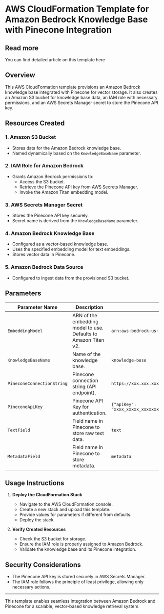 # AWS CloudFormation Template for Amazon Bedrock Knowledge Base with Pinecone Integration

## Read more
You can find detailed article on this template here

## Overview
This AWS CloudFormation template provisions an Amazon Bedrock knowledge base integrated with Pinecone for vector storage. It also creates an Amazon S3 bucket for knowledge base data, an IAM role with necessary permissions, and an AWS Secrets Manager secret to store the Pinecone API key.

## Resources Created
### 1. **Amazon S3 Bucket**
   - Stores data for the Amazon Bedrock knowledge base.
   - Named dynamically based on the `KnowledgeBaseName` parameter.

### 2. **IAM Role for Amazon Bedrock**
   - Grants Amazon Bedrock permissions to:
     - Access the S3 bucket.
     - Retrieve the Pinecone API key from AWS Secrets Manager.
     - Invoke the Amazon Titan embedding model.

### 3. **AWS Secrets Manager Secret**
   - Stores the Pinecone API key securely.
   - Secret name is derived from the `KnowledgeBaseName` parameter.

### 4. **Amazon Bedrock Knowledge Base**
   - Configured as a vector-based knowledge base.
   - Uses the specified embedding model for text embeddings.
   - Stores vector data in Pinecone.

### 5. **Amazon Bedrock Data Source**
   - Configured to ingest data from the provisioned S3 bucket.

## Parameters
| Parameter Name        | Description                                        | Default Value |
|----------------------|------------------------------------------------|---------------|
| `EmbeddingModel`     | ARN of the embedding model to use. Defaults to Amazon Titan v2. | `arn:aws:bedrock:us-east-1::foundation-model/amazon.titan-embed-text-v2:0` |
| `KnowledgeBaseName`  | Name of the knowledge base.                      | `knowledge-base` |
| `PineconeConnectionString` | Pinecone connection string (API endpoint). | `https://xxx.xxx.xxx.pinecone.io` |
| `PineconeApiKey`     | Pinecone API Key for authentication. | `{"apiKey": "xxxx_xxxxx_xxxxxxxxxxxxxxxxxxxxxxxxxxxxxxxxxxxxxxxxxxxxxxxxxxxxxxxxxxxxxxx"}` |
| `TextField`          | Field name in Pinecone to store raw text data. | `text` |
| `MetadataField`      | Field name in Pinecone to store metadata. | `metadata` |

## Usage Instructions
1. **Deploy the CloudFormation Stack**
   - Navigate to the AWS CloudFormation console.
   - Create a new stack and upload this template.
   - Provide values for parameters if different from defaults.
   - Deploy the stack.

2. **Verify Created Resources**
   - Check the S3 bucket for storage.
   - Ensure the IAM role is properly assigned to Amazon Bedrock.
   - Validate the knowledge base and its Pinecone integration.

## Security Considerations
- The Pinecone API key is stored securely in AWS Secrets Manager.
- The IAM role follows the principle of least privilege, allowing only necessary actions.

---
This template enables seamless integration between Amazon Bedrock and Pinecone for a scalable, vector-based knowledge retrieval system.

